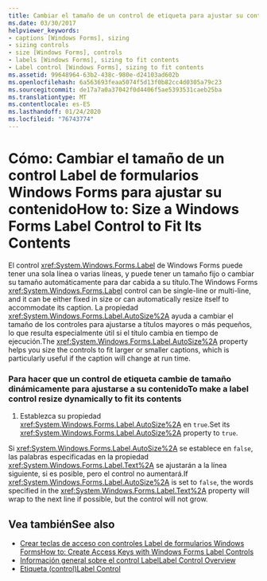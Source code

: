 ```yaml
---
title: Cambiar el tamaño de un control de etiqueta para ajustar su contenido
ms.date: 03/30/2017
helpviewer_keywords:
- captions [Windows Forms], sizing
- sizing controls
- size [Windows Forms], controls
- labels [Windows Forms], sizing to fit contents
- Label control [Windows Forms], sizing to fit contents
ms.assetid: 99648964-63b2-438c-980e-d24103ad602b
ms.openlocfilehash: 6a563693feaa5074f5d13f0b82cc4d0305a79c23
ms.sourcegitcommit: de17a7a0a37042f0d4406f5ae5393531caeb25ba
ms.translationtype: MT
ms.contentlocale: es-ES
ms.lasthandoff: 01/24/2020
ms.locfileid: "76743774"
---
```

# <a name="how-to-size-a-windows-forms-label-control-to-fit-its-contents"></a><span data-ttu-id="0790f-102">Cómo: Cambiar el tamaño de un control Label de formularios Windows Forms para ajustar su contenido</span><span class="sxs-lookup"><span data-stu-id="0790f-102">How to: Size a Windows Forms Label Control to Fit Its Contents</span></span>
<span data-ttu-id="0790f-103">El control <xref:System.Windows.Forms.Label> de Windows Forms puede tener una sola línea o varias líneas, y puede tener un tamaño fijo o cambiar su tamaño automáticamente para dar cabida a su título.</span><span class="sxs-lookup"><span data-stu-id="0790f-103">The Windows Forms <xref:System.Windows.Forms.Label> control can be single-line or multi-line, and it can be either fixed in size or can automatically resize itself to accommodate its caption.</span></span> <span data-ttu-id="0790f-104">La propiedad <xref:System.Windows.Forms.Label.AutoSize%2A> ayuda a cambiar el tamaño de los controles para ajustarse a títulos mayores o más pequeños, lo que resulta especialmente útil si el título cambia en tiempo de ejecución.</span><span class="sxs-lookup"><span data-stu-id="0790f-104">The <xref:System.Windows.Forms.Label.AutoSize%2A> property helps you size the controls to fit larger or smaller captions, which is particularly useful if the caption will change at run time.</span></span>  
  
### <a name="to-make-a-label-control-resize-dynamically-to-fit-its-contents"></a><span data-ttu-id="0790f-105">Para hacer que un control de etiqueta cambie de tamaño dinámicamente para ajustarse a su contenido</span><span class="sxs-lookup"><span data-stu-id="0790f-105">To make a label control resize dynamically to fit its contents</span></span>  
  
1. <span data-ttu-id="0790f-106">Establezca su propiedad <xref:System.Windows.Forms.Label.AutoSize%2A> en `true`.</span><span class="sxs-lookup"><span data-stu-id="0790f-106">Set its <xref:System.Windows.Forms.Label.AutoSize%2A> property to `true`.</span></span>  
  
 <span data-ttu-id="0790f-107">Si <xref:System.Windows.Forms.Label.AutoSize%2A> se establece en `false`, las palabras especificadas en la propiedad <xref:System.Windows.Forms.Label.Text%2A> se ajustarán a la línea siguiente, si es posible, pero el control no aumentará.</span><span class="sxs-lookup"><span data-stu-id="0790f-107">If <xref:System.Windows.Forms.Label.AutoSize%2A> is set to `false`, the words specified in the <xref:System.Windows.Forms.Label.Text%2A> property will wrap to the next line if possible, but the control will not grow.</span></span>  
  
## <a name="see-also"></a><span data-ttu-id="0790f-108">Vea también</span><span class="sxs-lookup"><span data-stu-id="0790f-108">See also</span></span>

- [<span data-ttu-id="0790f-109">Crear teclas de acceso con controles Label de formularios Windows Forms</span><span class="sxs-lookup"><span data-stu-id="0790f-109">How to: Create Access Keys with Windows Forms Label Controls</span></span>](how-to-create-access-keys-with-windows-forms-label-controls.md)
- [<span data-ttu-id="0790f-110">Información general sobre el control Label</span><span class="sxs-lookup"><span data-stu-id="0790f-110">Label Control Overview</span></span>](label-control-overview-windows-forms.md)
- [<span data-ttu-id="0790f-111">Etiqueta (control)</span><span class="sxs-lookup"><span data-stu-id="0790f-111">Label Control</span></span>](label-control-windows-forms.md)
